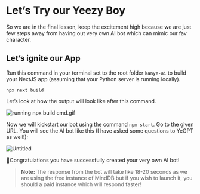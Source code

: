 # Let’s Try our Yeezy Boy

So we are in the final lesson, keep the excitement high because we are just few steps away from having out very own AI bot which can mimic our fav character.

## Let’s ignite our App

Run this command in your terminal set to the root folder `kanye-ai` to build your NextJS app (assuming that your Python server is running locally).

```
npx next build
```

Let’s look at how the output will look like after this command.

![running npx build cmd.gif](https://github.com/0xmetaschool/Learning-Projects/raw/main/Build%20a%20YeBot%20with%20OpenAI%20API/3.%20Let%E2%80%99s%20Build%20Some%20Dope%20Shit/Let%E2%80%99s%20Try%20our%20Yeezy%20Boy%2083199fd0f3c14f0c97247e0904c8a459/running_npx_build_cmd.gif)

Now we will kickstart our bot using the command `npm start`. Go to the given URL. You will see the AI bot like this (I have asked some questions to YeGPT as well!):

![Untitled](https://github.com/0xmetaschool/Learning-Projects/raw/main/Build%20a%20YeBot%20with%20OpenAI%20API/3.%20Let%E2%80%99s%20Build%20Some%20Dope%20Shit/Let%E2%80%99s%20Try%20our%20Yeezy%20Boy%2083199fd0f3c14f0c97247e0904c8a459/Untitled.png)

🎊Congratulations you have successfully created your very own AI bot!

> **Note:** The response from the bot will take like 18-20 seconds as we are using the free instance of MindDB but if you wish to launch it, you should a paid instance which will respond faster!

